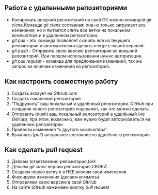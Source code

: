 ## Работа с удаленными репозиториями
* Копировать внешний репозиторий на свой ПК можно командой _git clone_.Команда _git clone_ составная: она не только загружает все изменения, но и пытается слить все ветки на локальном компьютере и в удаленном репозитории.
* _git pull_ - это команда позволяет скачать все из текущего репозитория и автоматически сделать merge с нашей версией.
* _git push_ - Отправить свою версию репозитория во внешний репозиторий. При первом использовании нужно авторизация.
* _git pull request_ - команда для предложения изменений, так же запрос на влияние изменений на репозиторий.

## Как настроить совместную работу
1. Создать аккаунт на _GitHub.com_
2. Создать локальный репозиторий
3. “Подружить” ваш локальный и удалённый репозитории. _GitHub_ при создании нового репозитория подскажет, как это можно сделать
4. Отправить (_push_) ваш локальный репозиторий в удалённый (_на GitHub_), при этом, возможно, 
вам нужно будет авторизоваться на удалённом репозитории
5. Провести изменения “с другого компьютера”
6. Выкачать (_pull_) актуальное состояние из удалённого репозитория

## Как сделать _pull_ request 
1. Делаем   (ответвление) репозитория _fork_
2. Делаем _git clone_   версии репозитория СВОЕЙ
3. Создаем новую ветку и в НЕЕ вносим свои изменения
4. Фиксируем изменения (делаем коммиты)
5. Отправляем свою версию в свой _GitHub_
6. На сайте _GitHub_ нажимаем кнопку _pull_ request

